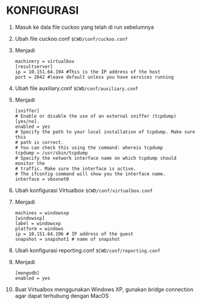 # KONFIGURASI
1. Masuk ke dala file cuckoo yang telah di run sebelumnya 

2. Ubah file cuckoo.conf `$CWD/conf/cuckoo.conf`

3. Menjadi 

    ```
    machinery = virtualbox
    [resultserver]
    ip = 10.151.64.194 #This is the IP address of the host
    port = 2042 #leave default unless you have services running
    
    ```
4. Ubah file auxiliary.conf `$CWD/conf/auxiliary.conf`

5. Menjadi
    ```
    [sniffer]
    # Enable or disable the use of an external sniffer (tcpdump) [yes/no].
    enabled = yes
    # Specify the path to your local installation of tcpdump. Make sure this
    # path is correct.
    # You can check this using the command: whereis tcpdump
    tcpdump = /usr/sbin/tcpdump
    # Specify the network interface name on which tcpdump should monitor the
    # traffic. Make sure the interface is active.
    # The ifconfig command will show you the interface name.
    interface = vboxnet0
    ```
    
6. Ubah konfigurasi Virtualbox `$CWD/conf/virtualbox.conf`

7. Menjadi 
    ```
    machines = windowsxp
    [windowsxp]
    label = windowsxp
    platform = windows
    ip = 10.151.64.196 # IP address of the guest
    snapshot = snapshot1 # name of snapshot
    ```
    
8. Ubah konfigurasi reporting.conf `$CWD/conf/reporting.conf`

9. Menjadi 
    ```
    [mongodb]
    enabled = yes
    
    ```
10. Buat Virtualbox menggunakan Windows XP, gunakan bridge connection agar dapat terhubung dengan MacOS


